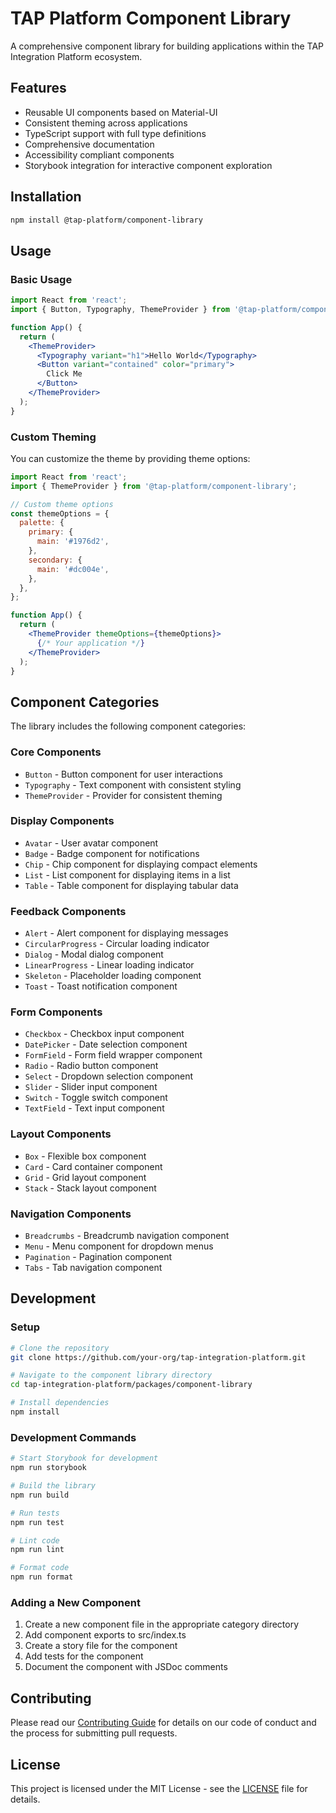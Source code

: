 # TAP Platform Component Library

A comprehensive component library for building applications within the TAP Integration Platform ecosystem.

## Features

- Reusable UI components based on Material-UI
- Consistent theming across applications
- TypeScript support with full type definitions
- Comprehensive documentation
- Accessibility compliant components
- Storybook integration for interactive component exploration

## Installation

```bash
npm install @tap-platform/component-library
```

## Usage

### Basic Usage

```jsx
import React from 'react';
import { Button, Typography, ThemeProvider } from '@tap-platform/component-library';

function App() {
  return (
    <ThemeProvider>
      <Typography variant="h1">Hello World</Typography>
      <Button variant="contained" color="primary">
        Click Me
      </Button>
    </ThemeProvider>
  );
}
```

### Custom Theming

You can customize the theme by providing theme options:

```jsx
import React from 'react';
import { ThemeProvider } from '@tap-platform/component-library';

// Custom theme options
const themeOptions = {
  palette: {
    primary: {
      main: '#1976d2',
    },
    secondary: {
      main: '#dc004e',
    },
  },
};

function App() {
  return (
    <ThemeProvider themeOptions={themeOptions}>
      {/* Your application */}
    </ThemeProvider>
  );
}
```

## Component Categories

The library includes the following component categories:

### Core Components

- `Button` - Button component for user interactions
- `Typography` - Text component with consistent styling
- `ThemeProvider` - Provider for consistent theming

### Display Components

- `Avatar` - User avatar component
- `Badge` - Badge component for notifications
- `Chip` - Chip component for displaying compact elements
- `List` - List component for displaying items in a list
- `Table` - Table component for displaying tabular data

### Feedback Components

- `Alert` - Alert component for displaying messages
- `CircularProgress` - Circular loading indicator
- `Dialog` - Modal dialog component
- `LinearProgress` - Linear loading indicator
- `Skeleton` - Placeholder loading component
- `Toast` - Toast notification component

### Form Components

- `Checkbox` - Checkbox input component
- `DatePicker` - Date selection component
- `FormField` - Form field wrapper component
- `Radio` - Radio button component
- `Select` - Dropdown selection component
- `Slider` - Slider input component
- `Switch` - Toggle switch component
- `TextField` - Text input component

### Layout Components

- `Box` - Flexible box component
- `Card` - Card container component
- `Grid` - Grid layout component
- `Stack` - Stack layout component

### Navigation Components

- `Breadcrumbs` - Breadcrumb navigation component
- `Menu` - Menu component for dropdown menus
- `Pagination` - Pagination component
- `Tabs` - Tab navigation component

## Development

### Setup

```bash
# Clone the repository
git clone https://github.com/your-org/tap-integration-platform.git

# Navigate to the component library directory
cd tap-integration-platform/packages/component-library

# Install dependencies
npm install
```

### Development Commands

```bash
# Start Storybook for development
npm run storybook

# Build the library
npm run build

# Run tests
npm run test

# Lint code
npm run lint

# Format code
npm run format
```

### Adding a New Component

1. Create a new component file in the appropriate category directory
2. Add component exports to src/index.ts
3. Create a story file for the component
4. Add tests for the component
5. Document the component with JSDoc comments

## Contributing

Please read our [Contributing Guide](../../CONTRIBUTING.md) for details on our code of conduct and the process for submitting pull requests.

## License

This project is licensed under the MIT License - see the [LICENSE](../../LICENSE) file for details.